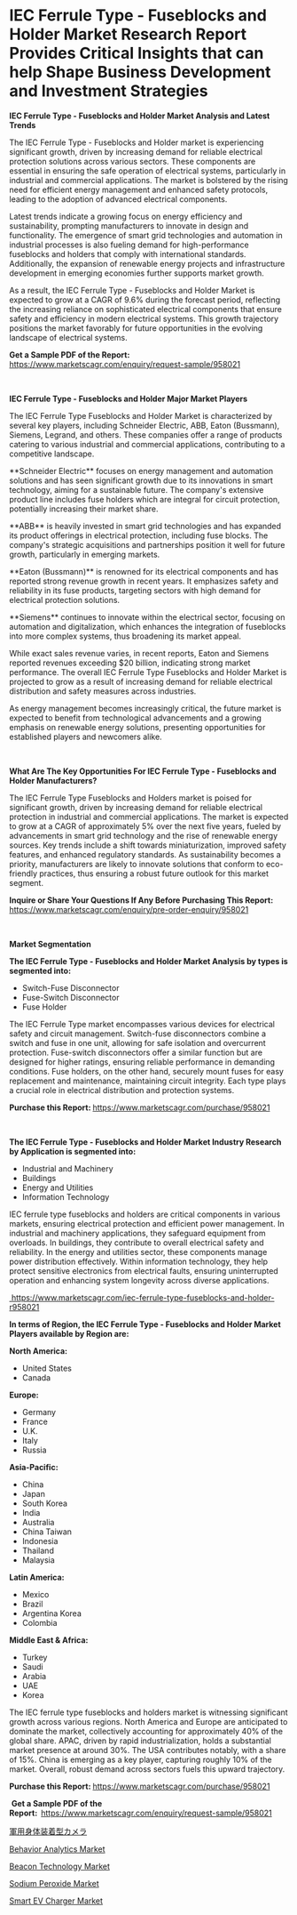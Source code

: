 <p><h1>IEC Ferrule Type - Fuseblocks and Holder Market Research Report Provides Critical Insights that can help Shape Business Development and Investment Strategies</h1></p><p><strong>IEC Ferrule Type - Fuseblocks and Holder Market Analysis and Latest Trends</strong></p>
<p><p>The IEC Ferrule Type - Fuseblocks and Holder market is experiencing significant growth, driven by increasing demand for reliable electrical protection solutions across various sectors. These components are essential in ensuring the safe operation of electrical systems, particularly in industrial and commercial applications. The market is bolstered by the rising need for efficient energy management and enhanced safety protocols, leading to the adoption of advanced electrical components.</p><p>Latest trends indicate a growing focus on energy efficiency and sustainability, prompting manufacturers to innovate in design and functionality. The emergence of smart grid technologies and automation in industrial processes is also fueling demand for high-performance fuseblocks and holders that comply with international standards. Additionally, the expansion of renewable energy projects and infrastructure development in emerging economies further supports market growth. </p><p>As a result, the IEC Ferrule Type - Fuseblocks and Holder Market is expected to grow at a CAGR of 9.6% during the forecast period, reflecting the increasing reliance on sophisticated electrical components that ensure safety and efficiency in modern electrical systems. This growth trajectory positions the market favorably for future opportunities in the evolving landscape of electrical systems.</p></p>
<p><strong>Get a Sample PDF of the Report:&nbsp;</strong> <a href="https://www.marketscagr.com/enquiry/request-sample/958021">https://www.marketscagr.com/enquiry/request-sample/958021</a></p>
<p>&nbsp;</p>
<p><strong>IEC Ferrule Type - Fuseblocks and Holder Major Market Players</strong></p>
<p><p>The IEC Ferrule Type Fuseblocks and Holder Market is characterized by several key players, including Schneider Electric, ABB, Eaton (Bussmann), Siemens, Legrand, and others. These companies offer a range of products catering to various industrial and commercial applications, contributing to a competitive landscape.</p><p>**Schneider Electric** focuses on energy management and automation solutions and has seen significant growth due to its innovations in smart technology, aiming for a sustainable future. The company's extensive product line includes fuse holders which are integral for circuit protection, potentially increasing their market share.</p><p>**ABB** is heavily invested in smart grid technologies and has expanded its product offerings in electrical protection, including fuse blocks. The company's strategic acquisitions and partnerships position it well for future growth, particularly in emerging markets.</p><p>**Eaton (Bussmann)** is renowned for its electrical components and has reported strong revenue growth in recent years. It emphasizes safety and reliability in its fuse products, targeting sectors with high demand for electrical protection solutions.</p><p>**Siemens** continues to innovate within the electrical sector, focusing on automation and digitalization, which enhances the integration of fuseblocks into more complex systems, thus broadening its market appeal.</p><p>While exact sales revenue varies, in recent reports, Eaton and Siemens reported revenues exceeding $20 billion, indicating strong market performance. The overall IEC Ferrule Type Fuseblocks and Holder Market is projected to grow as a result of increasing demand for reliable electrical distribution and safety measures across industries.</p><p>As energy management becomes increasingly critical, the future market is expected to benefit from technological advancements and a growing emphasis on renewable energy solutions, presenting opportunities for established players and newcomers alike.</p></p>
<p>&nbsp;</p>
<p><strong>What Are The Key Opportunities For IEC Ferrule Type - Fuseblocks and Holder Manufacturers?</strong></p>
<p><p>The IEC Ferrule Type Fuseblocks and Holders market is poised for significant growth, driven by increasing demand for reliable electrical protection in industrial and commercial applications. The market is expected to grow at a CAGR of approximately 5% over the next five years, fueled by advancements in smart grid technology and the rise of renewable energy sources. Key trends include a shift towards miniaturization, improved safety features, and enhanced regulatory standards. As sustainability becomes a priority, manufacturers are likely to innovate solutions that conform to eco-friendly practices, thus ensuring a robust future outlook for this market segment.</p></p>
<p><strong>Inquire or Share Your Questions If Any Before Purchasing This Report:</strong> <a href="https://www.marketscagr.com/enquiry/pre-order-enquiry/958021">https://www.marketscagr.com/enquiry/pre-order-enquiry/958021</a></p>
<p>&nbsp;</p>
<p><strong>Market Segmentation</strong></p>
<p><strong>The IEC Ferrule Type - Fuseblocks and Holder Market Analysis by types is segmented into:</strong></p>
<p><ul><li>Switch-Fuse Disconnector</li><li>Fuse-Switch Disconnector</li><li>Fuse Holder</li></ul></p>
<p><p>The IEC Ferrule Type market encompasses various devices for electrical safety and circuit management. Switch-fuse disconnectors combine a switch and fuse in one unit, allowing for safe isolation and overcurrent protection. Fuse-switch disconnectors offer a similar function but are designed for higher ratings, ensuring reliable performance in demanding conditions. Fuse holders, on the other hand, securely mount fuses for easy replacement and maintenance, maintaining circuit integrity. Each type plays a crucial role in electrical distribution and protection systems.</p></p>
<p><strong>Purchase this Report:&nbsp;</strong><a href="https://www.marketscagr.com/purchase/958021">https://www.marketscagr.com/purchase/958021</a></p>
<p>&nbsp;</p>
<p><strong>The IEC Ferrule Type - Fuseblocks and Holder Market Industry Research by Application is segmented into:</strong></p>
<p><ul><li>Industrial and Machinery</li><li>Buildings</li><li>Energy and Utilities</li><li>Information Technology</li></ul></p>
<p><p>IEC ferrule type fuseblocks and holders are critical components in various markets, ensuring electrical protection and efficient power management. In industrial and machinery applications, they safeguard equipment from overloads. In buildings, they contribute to overall electrical safety and reliability. In the energy and utilities sector, these components manage power distribution effectively. Within information technology, they help protect sensitive electronics from electrical faults, ensuring uninterrupted operation and enhancing system longevity across diverse applications.</p></p>
<p><a href="https://www.marketscagr.com/iec-ferrule-type-fuseblocks-and-holder-r958021">&nbsp;https://www.marketscagr.com/iec-ferrule-type-fuseblocks-and-holder-r958021</a></p>
<p><strong>In terms of Region, the IEC Ferrule Type - Fuseblocks and Holder Market Players available by Region are:</strong></p>
<p>
    <p> <strong> North America: </strong>
        <ul>
            <li>United States</li>
            <li>Canada</li>
        </ul>
        </p> 
    <p> <strong> Europe: </strong>
        <ul>
            <li>Germany</li>
            <li>France</li>
            <li>U.K.</li>
            <li>Italy</li>
            <li>Russia</li>
        </ul>
        </p> 
    <p> <strong> Asia-Pacific: </strong>
        <ul>
            <li>China</li>
            <li>Japan</li>
            <li>South Korea</li>
            <li>India</li>
            <li>Australia</li>
            <li>China Taiwan</li>
            <li>Indonesia</li>
            <li>Thailand</li>
            <li>Malaysia</li>
        </ul>
        </p> 
    <p> <strong> Latin America: </strong>
        <ul>
            <li>Mexico</li>
            <li>Brazil</li>
            <li>Argentina Korea</li>
            <li>Colombia</li>
        </ul>
        </p> 
    <p> <strong> Middle East & Africa: </strong>
        <ul>
            <li>Turkey</li>
            <li>Saudi</li>
            <li>Arabia</li>
            <li>UAE</li>
            <li>Korea</li>
        </ul>
    </p>
    </p>
<p><p>The IEC ferrule type fuseblocks and holders market is witnessing significant growth across various regions. North America and Europe are anticipated to dominate the market, collectively accounting for approximately 40% of the global share. APAC, driven by rapid industrialization, holds a substantial market presence at around 30%. The USA contributes notably, with a share of 15%. China is emerging as a key player, capturing roughly 10% of the market. Overall, robust demand across sectors fuels this upward trajectory.</p></p>
<p><strong>Purchase this Report: </strong><a href="https://www.marketscagr.com/purchase/958021">https://www.marketscagr.com/purchase/958021</a></p>
<p>&nbsp;<strong>Get a Sample PDF of the Report:&nbsp;&nbsp;</strong><a href="https://www.marketscagr.com/enquiry/request-sample/958021">https://www.marketscagr.com/enquiry/request-sample/958021</a></p>
<p><strong></strong></p>
<p><p><a href="https://medium.com/@isaurapx9xsianez/military-body-worn-cameras-market-%E3%81%AE%E3%82%B0%E3%83%AD%E3%83%BC%E3%83%90%E3%83%AB%E5%B8%82%E5%A0%B4%E6%A6%82%E8%A6%81%E3%81%AF-%E4%B8%96%E7%95%8C%E3%81%8A%E3%82%88%E3%81%B3%E4%B8%BB%E8%A6%81%E5%B8%82%E5%A0%B4%E3%81%AB%E3%81%8A%E3%81%91%E3%82%8B%E6%A5%AD%E7%95%8C%E3%81%AB%E5%BD%B1%E9%9F%BF%E3%82%92%E4%B8%8E%E3%81%88%E3%82%8B%E4%B8%BB%E8%A6%81%E3%81%AA%E3%83%88%E3%83%AC%E3%83%B3%E3%83%89%E3%81%AB%E3%81%A4%E3%81%84%E3%81%A6-%E7%8B%AC%E8%87%AA%E3%81%AE%E8%A6%96%E7%82%B9%E3%82%92%E6%8F%90%E4%BE%9B%E3%81%97%E3%81%BE%E3%81%99-3e2c71204e3c">軍用身体装着型カメラ</a></p><p><a href="https://www.linkedin.com/pulse/future-trends-global-behavior-analytics-market-insights-analysis-b817c?trackingId=dG74Ct35T2GeKJlSKBtwcA%3D%3D">Behavior Analytics Market</a></p><p><a href="https://www.linkedin.com/pulse/beacon-technology-market-outlook-forecast-from-2024-2031-zymolyase-nduic?trackingId=LkCNKPw1RDqKL9f5%2B9KECA%3D%3D">Beacon Technology Market</a></p><p><a href="https://issuu.com/reportprime-2/docs/sodium-peroxide-market-size-2030.pp_f603c17c728279">Sodium Peroxide Market</a></p><p><a href="https://medium.com/@charlesporter2662/the-comprehensive-smart-ev-charger-market-research-report-is-essential-for-understanding-current-e6aa21c6ec9e">Smart EV Charger Market</a></p></p>